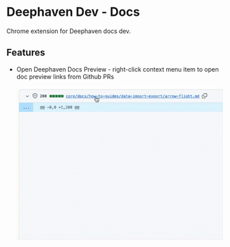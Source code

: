 # Deephaven Dev - Docs

Chrome extension for Deephaven docs dev.

## Features

- Open Deephaven Docs Preview - right-click context menu item to open doc preview links from Github PRs

  ![Open Deephaven Docs Preview](../docs/open-deephaven-docs-preview.gif)
